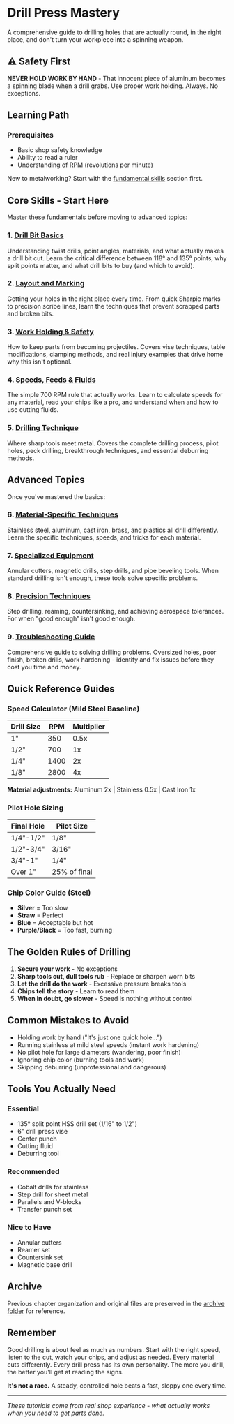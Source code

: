 # Drill Press Mastery

A comprehensive guide to drilling holes that are actually round, in the right
place, and don't turn your workpiece into a spinning weapon.

## ⚠️ Safety First

**NEVER HOLD WORK BY HAND** - That innocent piece of aluminum becomes a
spinning blade when a drill grabs. Use proper work holding. Always. No
exceptions.

## Learning Path

### Prerequisites

- Basic shop safety knowledge
- Ability to read a ruler
- Understanding of RPM (revolutions per minute)

New to metalworking? Start with the [fundamental skills](../fundamental_skills/README.md) section first.

## Core Skills - Start Here

Master these fundamentals before moving to advanced topics:

### 1. [Drill Bit Basics](./drill_bit_basics.md)

Understanding twist drills, point angles, materials, and what actually makes a
drill bit cut. Learn the critical difference between 118° and 135° points, why
split points matter, and what drill bits to buy (and which to avoid).

### 2. [Layout and Marking](./layout_and_marking.md)  

Getting your holes in the right place every time. From quick Sharpie marks to
precision scribe lines, learn the techniques that prevent scrapped parts and
broken bits.

### 3. [Work Holding & Safety](./work_holding_safety.md)

How to keep parts from becoming projectiles. Covers vise techniques, table
modifications, clamping methods, and real injury examples that drive home why
this isn't optional.

### 4. [Speeds, Feeds & Fluids](./speeds_feeds_fluids.md)

The simple 700 RPM rule that actually works. Learn to calculate speeds for any
material, read your chips like a pro, and understand when and how to use
cutting fluids.

### 5. [Drilling Technique](./drilling_technique.md)

Where sharp tools meet metal. Covers the complete drilling process, pilot
holes, peck drilling, breakthrough techniques, and essential deburring methods.

## Advanced Topics

Once you've mastered the basics:

### 6. [Material-Specific Techniques](./material_specific.md)

Stainless steel, aluminum, cast iron, brass, and plastics all drill
differently. Learn the specific techniques, speeds, and tricks for each
material.

### 7. [Specialized Equipment](./specialized_equipment.md)

Annular cutters, magnetic drills, step drills, and pipe beveling tools. When
standard drilling isn't enough, these tools solve specific problems.

### 8. [Precision Techniques](./precision_techniques.md)

Step drilling, reaming, countersinking, and achieving aerospace tolerances.
For when "good enough" isn't good enough.

### 9. [Troubleshooting Guide](./troubleshooting_guide.md)

Comprehensive guide to solving drilling problems. Oversized holes, poor
finish, broken drills, work hardening - identify and fix issues before they
cost you time and money.

## Quick Reference Guides

### Speed Calculator (Mild Steel Baseline)

| Drill Size | RPM  | Multiplier |
|------------|------|------------|
| 1"         | 350  | 0.5x       |
| 1/2"       | 700  | 1x         |
| 1/4"       | 1400 | 2x         |
| 1/8"       | 2800 | 4x         |

**Material adjustments:** Aluminum 2x | Stainless 0.5x | Cast Iron 1x

### Pilot Hole Sizing

| Final Hole | Pilot Size |
|------------|------------|
| 1/4"-1/2"  | 1/8"       |
| 1/2"-3/4"  | 3/16"      |
| 3/4"-1"    | 1/4"       |
| Over 1"    | 25% of final |

### Chip Color Guide (Steel)

- **Silver** = Too slow
- **Straw** = Perfect
- **Blue** = Acceptable but hot
- **Purple/Black** = Too fast, burning

## The Golden Rules of Drilling

1. **Secure your work** - No exceptions
2. **Sharp tools cut, dull tools rub** - Replace or sharpen worn bits
3. **Let the drill do the work** - Excessive pressure breaks tools
4. **Chips tell the story** - Learn to read them
5. **When in doubt, go slower** - Speed is nothing without control

## Common Mistakes to Avoid

- Holding work by hand ("It's just one quick hole...")
- Running stainless at mild steel speeds (instant work hardening)
- No pilot hole for large diameters (wandering, poor finish)
- Ignoring chip color (burning tools and work)
- Skipping deburring (unprofessional and dangerous)

## Tools You Actually Need

### Essential

- 135° split point HSS drill set (1/16" to 1/2")
- 6" drill press vise
- Center punch
- Cutting fluid
- Deburring tool

### Recommended

- Cobalt drills for stainless
- Step drill for sheet metal
- Parallels and V-blocks
- Transfer punch set

### Nice to Have

- Annular cutters
- Reamer set
- Countersink set
- Magnetic base drill

## Archive

Previous chapter organization and original files are preserved in the
[archive folder](./archive/) for reference.

## Remember

Good drilling is about feel as much as numbers. Start with the right speed,
listen to the cut, watch your chips, and adjust as needed. Every material cuts
differently. Every drill press has its own personality. The more you drill,
the better you'll get at reading the signs.

**It's not a race.** A steady, controlled hole beats a fast, sloppy one every
time.

---

*These tutorials come from real shop experience - what actually works when you
need to get parts done.*
